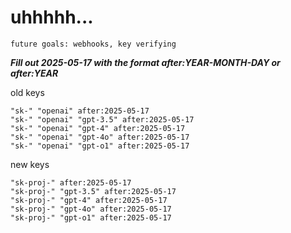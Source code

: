 # uhhhhh...

`future goals: webhooks, key verifying`



***Fill out 2025-05-17 with the format after:YEAR-MONTH-DAY or after:YEAR***

old keys
```
"sk-" "openai" after:2025-05-17
"sk-" "openai" "gpt-3.5" after:2025-05-17
"sk-" "openai" "gpt-4" after:2025-05-17
"sk-" "openai" "gpt-4o" after:2025-05-17
"sk-" "openai" "gpt-o1" after:2025-05-17
```

new keys
```
"sk-proj-" after:2025-05-17
"sk-proj-" "gpt-3.5" after:2025-05-17
"sk-proj-" "gpt-4" after:2025-05-17
"sk-proj-" "gpt-4o" after:2025-05-17
"sk-proj-" "gpt-o1" after:2025-05-17
```
